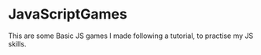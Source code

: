 # JavaScriptGames
This are some Basic JS games I made following a tutorial, to practise my JS skills.

